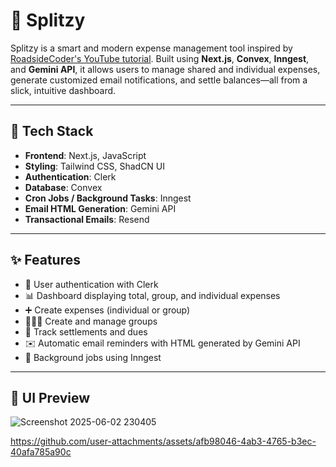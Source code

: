 # 🧾 Splitzy

Splitzy is a smart and modern expense management tool inspired by [RoadsideCoder's YouTube tutorial](https://youtu.be/Ce7O3p7-YDI?si=B6f5CqsvrAK9J7zg). Built using **Next.js**, **Convex**, **Inngest**, and **Gemini API**, it allows users to manage shared and individual expenses, generate customized email notifications, and settle balances—all from a slick, intuitive dashboard.

---

## 🚀 Tech Stack

- **Frontend**: Next.js, JavaScript
- **Styling**: Tailwind CSS, ShadCN UI
- **Authentication**: Clerk
- **Database**: Convex
- **Cron Jobs / Background Tasks**: Inngest
- **Email HTML Generation**: Gemini API
- **Transactional Emails**: Resend

---

## ✨ Features

- 🔐 User authentication with Clerk
- 📊 Dashboard displaying total, group, and individual expenses
- ➕ Create expenses (individual or group)
- 🧑‍🤝‍🧑 Create and manage groups
- 🤝 Track settlements and dues
- ✉️ Automatic email reminders with HTML generated by Gemini API
- 🧠 Background jobs using Inngest

---

## 📸 UI Preview


![Screenshot 2025-06-02 230405](https://github.com/user-attachments/assets/69be68c8-c253-4524-a65e-9744cf787402)


https://github.com/user-attachments/assets/afb98046-4ab3-4765-b3ec-40afa785a90c

